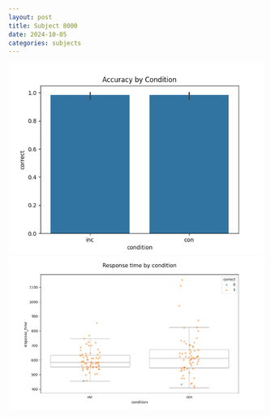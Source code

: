 ```yaml
---
layout: post
title: Subject 8000
date: 2024-10-05
categories: subjects
---
```


![](data/8000/run-4/8000_NF_acc.png)
![](data/8000/run-4/8000_NF_rt.png)
